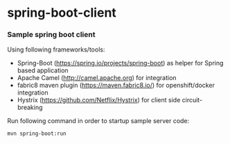 # spring-boot-client
### Sample spring boot client


Using following frameworks/tools:

* Spring-Boot (https://spring.io/projects/spring-boot) as helper for Spring based application
* Apache Camel (http://camel.apache.org) for integration
* fabric8  maven plugin (https://maven.fabric8.io/) for openshift/docker integration
* Hystrix (https://github.com/Netflix/Hystrix) for client side circuit-breaking

Run following command in order to startup sample server code:

    mvn spring-boot:run